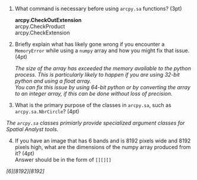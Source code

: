 1. What command is necessary before using ```arcpy.sa``` functions? (3pt)  
  
    **arcpy.CheckOutExtension**  
    arcpy.CheckProduct  
    arcpy.CheckExtension  
  
2. Briefly explain what has likely gone wrong if you encounter a ```MemoryError``` while using a ```numpy``` array and how you might fix that issue.(4pt)  
  
    *The size of the array has exceeded the memory available to the python process. This is particularly likely to happen if you are using 32-bit python and using a float array.*  
    *You can fix this issue by using 64-bit python or by converting the array to an integer array, if this can be done without loss of precision.*  
  
3. What is the primary purpose of the classes in ```arcpy.sa```, such as ```arcpy.sa.NbrCircle```? (4pt)  
  
  *The ```arcpy.sa``` classes primiarly provide specialized argument classes for Spatial Analyst tools.*
  
4. If you have an image that has 6 bands and is 8192 pixels wide and 8192 pixels high, what are the dimensions of the numpy array produced from it? (4pt)   
Answer should be in the form of ```[][][]```  
  
  *[6][8192][8192]*
